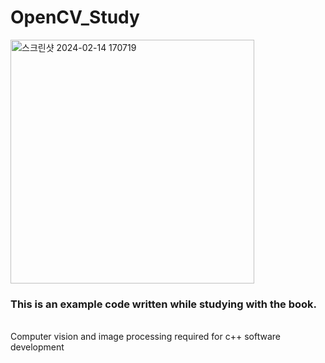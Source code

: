 # OpenCV_Study
<img width="390" alt="스크린샷 2024-02-14 170719" src="https://github.com/Jsen27/OpenCV_Study/assets/87853922/a7cf79a0-ee43-4ef4-bb7a-7ddfd4332403">

<h3> This is an example code written while studying with the book.</h3><br>
Computer vision and image processing required for c++ software development
